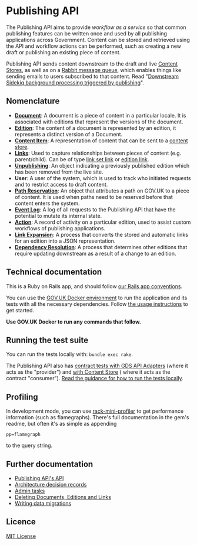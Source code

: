 # Publishing API

The Publishing API aims to provide _workflow as a service_ so that common publishing features can be written once and used by all publishing applications across Government. Content can be stored and retrieved using the API and workflow actions can be performed, such as creating a new draft or publishing an existing piece of content.

Publishing API sends content downstream to the draft and live [Content Stores][content-store], as well as on a [Rabbit message queue](docs/rabbitmq.md), which enables things like sending emails to users subscribed to that content. Read "[Downstream Sidekiq background processing triggered by publishing](https://docs.publishing.service.gov.uk/manual/architecture-deep-dive.html#downstream-sidekiq-background-processing-triggered-by-publishing)".

## Nomenclature

- [**Document**](docs/model.md#document): A document is a piece of content in a particular locale. It is associated with editions that represent the versions of the document.
- [**Edition**](docs/model.md#edition): The content of a document is represented by an edition, it represents a distinct version of a Document.
- [**Content Item**][content-store-field-documentation]: A representation of content that can be sent to a [content store][content-store].
- [**Links**](docs/model.md#linking): Used to capture relationships between pieces of content (e.g. parent/child). Can be of type [link set link][link-set-link] or [edition link][edition-link].
- [**Unpublishing**](docs/model.md#unpublishing): An object indicating a previously published edition which has been removed from the live site.
- **User**: A user of the system, which is used to track who initiated requests and to restrict access to draft content.
- [**Path Reservation**](docs/model.md#pathreservation): An object that attributes a path on GOV.UK to a piece of content. It is used when paths need to be reserved before that content enters the system.
- [**Event Log**](docs/model.md#event): A log of all requests to the Publishing API that have the potential to mutate its internal state.
- [**Action**](docs/model.md#action): A record of activity on a particular edition, used to assist custom workflows of publishing applications.
- [**Link Expansion**](docs/link-expansion.md): A process that converts the stored and automatic links for an edition into a JSON representation.
- [**Dependency Resolution**](docs/dependency-resolution.md): A process that determines other editions that require updating downstream as a result of a change to an edition.

## Technical documentation

This is a Ruby on Rails app, and should follow [our Rails app conventions](https://docs.publishing.service.gov.uk/manual/conventions-for-rails-applications.html).

You can use the [GOV.UK Docker environment](https://github.com/alphagov/govuk-docker) to run the application and its tests with all the necessary dependencies. Follow [the usage instructions](https://github.com/alphagov/govuk-docker#usage) to get started.

**Use GOV.UK Docker to run any commands that follow.**

## Running the test suite

You can run the tests locally with: `bundle exec rake`.

The Publishing API also has [contract tests with GDS API Adapters](https://docs.publishing.service.gov.uk/manual/pact-testing.html) (where it acts as the "provider") and [with Content Store](https://docs.publishing.service.gov.uk/manual/pact-testing.html#special-cases-and-tech-debt) ( where it acts as the contract "consumer"). [Read the guidance for how to run the tests locally](https://docs.publishing.service.gov.uk/manual/pact-testing.html#running-pact-tests-locally).

## Profiling

In development mode, you can use [rack-mini-profiler](https://github.com/MiniProfiler/rack-mini-profiler) to get performance
information (such as flamegraphs). There's full documentation in the gem's readme, but often it's as simple as appending

```
pp=flamegraph
```

to the query string.

## Further documentation

- [Publishing API's API](docs/api.md)
- [Architecture decision records](docs/arch)
- [Admin tasks](docs/admin-tasks.md)
- [Deleting Documents, Editions and Links](docs/deleting-content.md)
- [Writing data migrations](docs/data-migration.md)

## Licence

[MIT License](LICENCE)

[content-store]: https://github.com/alphagov/content-store
[content-store-field-documentation]: https://github.com/alphagov/content-store/blob/master/docs/content_item_fields.md
[link-set-link]: docs/link-expansion.md#patch-link-set---link-set-links
[edition-link]: docs/link-expansion.md#put-content---edition-links
[contributing]: CONTRIBUTING.md
